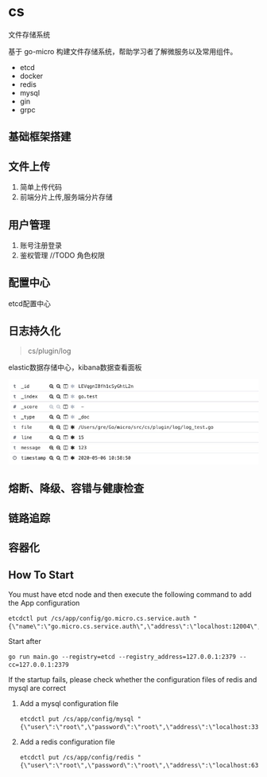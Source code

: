 # cs
文件存储系统

基于 go-micro 构建文件存储系统，帮助学习者了解微服务以及常用组件。
- etcd
- docker
- redis
- mysql
- gin
- grpc
## 基础框架搭建

## 文件上传
1. 简单上传代码
2. 前端分片上传,服务端分片存储

## 用户管理
1. 账号注册登录
2. 鉴权管理
//TODO 角色权限

## 配置中心
etcd配置中心

## 日志持久化

> cs/plugin/log

elastic数据存储中心，kibana数据查看面板

![image-20200605110122036](doc/image/日志效果.png)

## 熔断、降级、容错与健康检查

## 链路追踪

## 容器化

## How To Start

You must have etcd node and then execute the following command to add the App configuration

```shell
etcdctl put /cs/app/config/go.micro.cs.service.auth "{\"name\":\"go.micro.cs.service.auth\",\"address\":\"localhost:12004\",\"version\":\"latest\"}"
```

Start after

```shell
go run main.go --registry=etcd --registry_address=127.0.0.1:2379 --cc=127.0.0.1:2379
```

If the startup fails, please check whether the configuration files of redis and mysql are correct

1. Add a mysql configuration file

   ```shell
   etcdctl put /cs/app/config/mysql "{\"user\":\"root\",\"password\":\"root\",\"address\":\"localhost:3306\",\"db_name\":\"cs\",\"logMode\":true}"
   ```

2. Add a redis configuration file

   ```shell
   etcdctl put /cs/app/config/redis "{\"user\":\"root\",\"password\":\"root\",\"address\":\"localhost:6379\"}"
   ```


